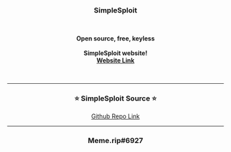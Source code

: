 ### <p align="center">SimpleSploit</p>

<br>
<p align="center">
<strong>
Open source, free, keyless
<br><br>
SimpleSploit website!
<br>
<a href="https://simplesploit.ml">Website Link</a>
</strong>
</p>
<br>

-----

### <p align="center">⭐ SimpleSploit Source ⭐</p>

<p align="center"><a href="https://github.com/Memerip/simplesploit-src">Github Repo Link</a></p>

-----

### <p align="center">Meme.rip#6927</p>
